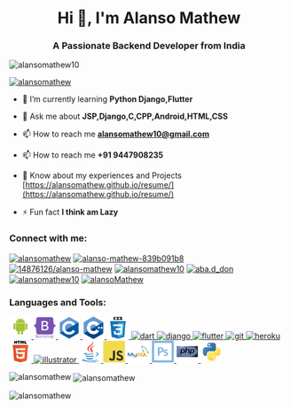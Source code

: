 <h1 align="center">Hi 👋, I'm Alanso Mathew</h1>
<h3 align="center">A Passionate Backend Developer from India</h3>

<p align="left"> <img src="https://komarev.com/ghpvc/?username=alansomathew10&label=Views&color=blue&style=plastic" alt="alansomathew10" /> </p>

<p align="left"> <a href="https://twitter.com/alansomathew" target="blank"><img src="https://img.shields.io/twitter/follow/alansomathew?logo=twitter&style=for-the-badge" alt="alansomathew" /></a> </p>

- 🌱 I’m currently learning **Python Django,Flutter**

- 💬 Ask me about **JSP,Django,C,CPP,Android,HTML,CSS**

- 📫 How to reach me **alansomathew10@gmail.com**

- 📫 How to reach me **+91 9447908235** 

- 📄 Know about my experiences and Projects [https://alansomathew.github.io/resume/](https://alansomathew.github.io/resume/)

- ⚡ Fun fact **I think am Lazy**

<h3 align="left">Connect with me:</h3>
<p align="left">
<a href="https://twitter.com/alansomathew" target="blank"><img align="center" src="https://raw.githubusercontent.com/rahuldkjain/github-profile-readme-generator/master/src/images/icons/Social/twitter.svg" alt="alansomathew" height="30" width="40" target="_blank" /></a>
<a href="https://linkedin.com/in/alanso-mathew-839b091b8" target="blank"><img align="center" src="https://raw.githubusercontent.com/rahuldkjain/github-profile-readme-generator/master/src/images/icons/Social/linked-in-alt.svg" alt="alanso-mathew-839b091b8" height="30" width="40" target="_blank" /></a>
<a href="https://stackoverflow.com/users/14876126/alanso-mathew" target="blank"><img align="center" src="https://raw.githubusercontent.com/rahuldkjain/github-profile-readme-generator/master/src/images/icons/Social/stack-overflow.svg" alt="14876126/alanso-mathew" height="30" width="40" target="_blank" /></a>
<a href="https://fb.com/alansomathew10" target="blank"><img align="center" src="https://raw.githubusercontent.com/rahuldkjain/github-profile-readme-generator/master/src/images/icons/Social/facebook.svg" alt="alansomathew10" height="30" width="40" target="_blank" /></a>
<a href="https://instagram.com/aba.d_don" target="blank"><img align="center" src="https://raw.githubusercontent.com/rahuldkjain/github-profile-readme-generator/master/src/images/icons/Social/instagram.svg" alt="aba.d_don" height="30" width="40" target="_blank" /></a>
<a href="https://www.hackerrank.com/alansomathew10" target="blank"><img align="center" src="https://raw.githubusercontent.com/rahuldkjain/github-profile-readme-generator/master/src/images/icons/Social/hackerrank.svg" alt="alansomathew10" height="30" width="40" target="_blank" /></a>
<a href="https://discord.gg/alansoMathew" target="blank"><img align="center" src="https://raw.githubusercontent.com/rahuldkjain/github-profile-readme-generator/master/src/images/icons/Social/discord.svg" alt="alansoMathew" height="30" width="40" target="_blank" /></a>
</p>

<h3 align="left">Languages and Tools:</h3>
<p align="left"> <a href="https://developer.android.com" target="_blank" rel="noreferrer"> <img src="https://raw.githubusercontent.com/devicons/devicon/master/icons/android/android-original-wordmark.svg" alt="android" width="40" height="40"/> </a> <a href="https://getbootstrap.com" target="_blank" rel="noreferrer"> <img src="https://raw.githubusercontent.com/devicons/devicon/master/icons/bootstrap/bootstrap-plain-wordmark.svg" alt="bootstrap" width="40" height="40"/> </a> <a href="https://www.cprogramming.com/" target="_blank" rel="noreferrer"> <img src="https://raw.githubusercontent.com/devicons/devicon/master/icons/c/c-original.svg" alt="c" width="40" height="40"/> </a> <a href="https://www.w3schools.com/cpp/" target="_blank" rel="noreferrer"> <img src="https://raw.githubusercontent.com/devicons/devicon/master/icons/cplusplus/cplusplus-original.svg" alt="cplusplus" width="40" height="40"/> </a> <a href="https://www.w3schools.com/css/" target="_blank" rel="noreferrer"> <img src="https://raw.githubusercontent.com/devicons/devicon/master/icons/css3/css3-original-wordmark.svg" alt="css3" width="40" height="40"/> </a> <a href="https://dart.dev" target="_blank" rel="noreferrer"> <img src="https://www.vectorlogo.zone/logos/dartlang/dartlang-icon.svg" alt="dart" width="40" height="40"/> </a> <a href="https://www.djangoproject.com/" target="_blank" rel="noreferrer"> <img src="https://cdn.worldvectorlogo.com/logos/django.svg" alt="django" width="40" height="40"/> </a> </a> <a href="https://flutter.dev" target="_blank" rel="noreferrer"> <img src="https://www.vectorlogo.zone/logos/flutterio/flutterio-icon.svg" alt="flutter" width="40" height="40"/> </a> <a href="https://git-scm.com/" target="_blank" rel="noreferrer"> <img src="https://www.vectorlogo.zone/logos/git-scm/git-scm-icon.svg" alt="git" width="40" height="40"/> </a> <a href="https://heroku.com" target="_blank" rel="noreferrer"> <img src="https://www.vectorlogo.zone/logos/heroku/heroku-icon.svg" alt="heroku" width="40" height="40"/> </a> <a href="https://www.w3.org/html/" target="_blank" rel="noreferrer"> <img src="https://raw.githubusercontent.com/devicons/devicon/master/icons/html5/html5-original-wordmark.svg" alt="html5" width="40" height="40"/> </a> <a href="https://www.adobe.com/in/products/illustrator.html" target="_blank" rel="noreferrer"> <img src="https://www.vectorlogo.zone/logos/adobe_illustrator/adobe_illustrator-icon.svg" alt="illustrator" width="40" height="40"/> </a> <a href="https://www.java.com" target="_blank" rel="noreferrer"> <img src="https://raw.githubusercontent.com/devicons/devicon/master/icons/java/java-original.svg" alt="java" width="40" height="40"/> </a> <a href="https://developer.mozilla.org/en-US/docs/Web/JavaScript" target="_blank" rel="noreferrer"> <img src="https://raw.githubusercontent.com/devicons/devicon/master/icons/javascript/javascript-original.svg" alt="javascript" width="40" height="40"/> </a> <a href="https://www.mysql.com/" target="_blank" rel="noreferrer"> <img src="https://raw.githubusercontent.com/devicons/devicon/master/icons/mysql/mysql-original-wordmark.svg" alt="mysql" width="40" height="40"/> </a> <a href="https://www.photoshop.com/en" target="_blank" rel="noreferrer"> <img src="https://raw.githubusercontent.com/devicons/devicon/master/icons/photoshop/photoshop-line.svg" alt="photoshop" width="40" height="40"/> </a> <a href="https://www.php.net" target="_blank" rel="noreferrer"> <img src="https://raw.githubusercontent.com/devicons/devicon/master/icons/php/php-original.svg" alt="php" width="40" height="40"/> </a> <a href="https://www.python.org" target="_blank" rel="noreferrer"> <img src="https://raw.githubusercontent.com/devicons/devicon/master/icons/python/python-original.svg" alt="python" width="40" height="40"/> </a> </p>

<p><img align="left" src="https://github-readme-stats.vercel.app/api/top-langs?username=alansomathew&show_icons=true&locale=en&layout=compact" alt="alansomathew" /></p>

<p>&nbsp;<img align="center" src="https://github-readme-stats.vercel.app/api?username=alansomathew&show_icons=true&locale=en" alt="alansomathew" /></p>

<p><img align="center" src="https://github-readme-streak-stats.herokuapp.com/?user=alansomathew&" alt="alansomathew" /></p>



<!---
alansomathew10/alansomathew10 is a ✨ special ✨ repository because its `README.md` (this file) appears on your GitHub profile.
You can click the Preview link to take a look at your changes.
--->


